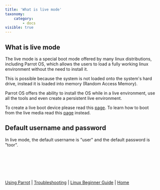 ```yaml
---
title: 'What is live mode'
taxonomy:
    category:
        - docs
visible: true
---
```


## What is live mode

The live mode is a special boot mode offered by many linux distributions, including Parrot OS, which allows the users to load a fully working linux environment without the need to install it.

This is possible because the system is not loaded onto the system's hard drive, instead it is loaded into memory (Random Access Memory).

Parrot OS offers the ability to install the OS while in a live environment, use all the tools and even create a persistent live environment.

To create a live boot device please read this [page](https://www.parrotsec.org/docs/getting-started/create-boot-device/).
To learn how to boot from the live media read this [page](https://www.parrotsec.org/docs/getting-started/how-to-boot/) instead.

## Default username and password
In live mode, the default username is "user" and the default password is "toor".


&nbsp;


&nbsp;


&nbsp;

[Using Parrot](https://www.parrotsec.org/docs/info/start/) | [Troubleshooting](https://www.parrotsec.org/docs/trbl/start/) | [Linux Beginner Guide](https://www.parrotsec.org/docs/library/lbg-basics/) | [Home](https://www.parrotsec.org/docs/)